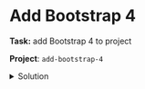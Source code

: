 # Add Bootstrap 4

**Task:** add Bootstrap 4 to project

**Project**: `add-bootstrap-4`

<details>
<summary>Solution</summary>

<details>
<summary>Install dependencies</summary>

```bash
npm i bootstrap@4.5.3 popper.js@1.16.1 jquery@3.5.1
```
</details>

<details>
<summary>Add Bootstrap styles</summary>

Add styles to `angular.json` using path `projects.app.architect.build.options.styles`
```diff
"styles": [
  "src/styles.scss",
+ "./node_modules/bootstrap/dist/css/bootstrap.min.css"
],
```
</details>

<details>
<summary>Add JQuery and Bootstrap scripts</summary>

Add styles to `angular.json` using path `projects.app.architect.build.options.scripts`
```diff
"scripts": [
+ "./node_modules/jquery/dist/jquery.min.js",
+ "./node_modules/bootstrap/dist/js/bootstrap.min.js"
],
```
</details>

</details>